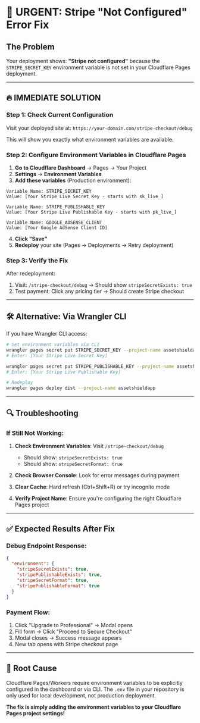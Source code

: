 # 🚨 URGENT: Stripe "Not Configured" Error Fix

## The Problem
Your deployment shows: **"Stripe not configured"** because the `STRIPE_SECRET_KEY` environment variable is not set in your Cloudflare Pages deployment.

---

## 🔥 IMMEDIATE SOLUTION

### Step 1: Check Current Configuration
Visit your deployed site at: `https://your-domain.com/stripe-checkout/debug`

This will show you exactly what environment variables are available.

### Step 2: Configure Environment Variables in Cloudflare Pages

1. **Go to Cloudflare Dashboard** → Pages → Your Project
2. **Settings** → **Environment Variables**
3. **Add these variables** (Production environment):

```
Variable Name: STRIPE_SECRET_KEY
Value: [Your Stripe Live Secret Key - starts with sk_live_]

Variable Name: STRIPE_PUBLISHABLE_KEY  
Value: [Your Stripe Live Publishable Key - starts with pk_live_]

Variable Name: GOOGLE_ADSENSE_CLIENT
Value: [Your Google AdSense Client ID]
```

4. **Click "Save"**
5. **Redeploy** your site (Pages → Deployments → Retry deployment)

### Step 3: Verify the Fix
After redeployment:
1. Visit: `/stripe-checkout/debug` → Should show `stripeSecretExists: true`
2. Test payment: Click any pricing tier → Should create Stripe checkout

---

## 🛠️ Alternative: Via Wrangler CLI

If you have Wrangler CLI access:

```bash
# Set environment variables via CLI
wrangler pages secret put STRIPE_SECRET_KEY --project-name assetshieldapp
# Enter: [Your Stripe Live Secret Key]

wrangler pages secret put STRIPE_PUBLISHABLE_KEY --project-name assetshieldapp  
# Enter: [Your Stripe Live Publishable Key]

# Redeploy
wrangler pages deploy dist --project-name assetshieldapp
```

---

## 🔍 Troubleshooting

### If Still Not Working:

1. **Check Environment Variables**: Visit `/stripe-checkout/debug`
   - Should show: `stripeSecretExists: true`
   - Should show: `stripeSecretFormat: true`

2. **Check Browser Console**: Look for error messages during payment

3. **Clear Cache**: Hard refresh (Ctrl+Shift+R) or try incognito mode

4. **Verify Project Name**: Ensure you're configuring the right Cloudflare Pages project

---

## ✅ Expected Results After Fix

### Debug Endpoint Response:
```json
{
  "environment": {
    "stripeSecretExists": true,
    "stripePublishableExists": true, 
    "stripeSecretFormat": true,
    "stripePublishableFormat": true
  }
}
```

### Payment Flow:
1. Click "Upgrade to Professional" → Modal opens
2. Fill form → Click "Proceed to Secure Checkout"
3. Modal closes → Success message appears
4. New tab opens with Stripe checkout page

---

## 🎯 Root Cause

Cloudflare Pages/Workers require environment variables to be explicitly configured in the dashboard or via CLI. The `.env` file in your repository is only used for local development, not production deployment.

**The fix is simply adding the environment variables to your Cloudflare Pages project settings!**
